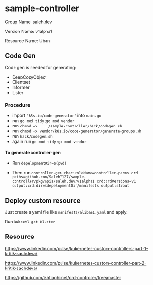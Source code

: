 # sample-controller #

Group Name: saleh.dev

Version Name: v1alpha1

Resource Name: Uban

## Code Gen ##
Code gen is needed for generating:
- DeepCopyObject
- Clientset
- Informer
- Lister

### Procedure ###

- import `"k8s.io/code-generator"` into `main.go`
- run `go mod tidy;go mod vendor`
- run `chmod +x ..../sample-controller/hack/codegen.sh`
- run `chmod +x vendor/k8s.io/code-generator/generate-groups.sh`
- run `hack/codegen.sh`
- again run `go mod tidy;go mod vendor`

#### To generate controller-gen ####
- Run `depelopmentDir=$(pwd)`

- Then run `controller-gen rbac:roleName=controller-perms crd paths=github.com/Saleh7127/sample-controller/pkg/apis/saleh.dev/v1alpha1 crd:crdVersions=v1 output:crd:dir=$depelopmentDir/manifests output:stdout`

## Deploy custom resource ##

Just create a yaml file like `manifests/aliban1.yaml` and apply.

Run `kubectl get Kluster`

## Resource ##
https://www.linkedin.com/pulse/kubernetes-custom-controllers-part-1-kritik-sachdeva/

https://www.linkedin.com/pulse/kubernetes-custom-controller-part-2-kritik-sachdeva/

https://github.com/ishtiaqhimel/crd-controller/tree/master